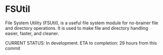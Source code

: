 # FSUtil

File System Utility (FSUtil), is a useful file system module for no-brainer file and directory operations. It is used to make file and directory handling easier, faster, and cleaner.

CURRENT STATUS: In development. ETA to completion: 29 hours from this commit